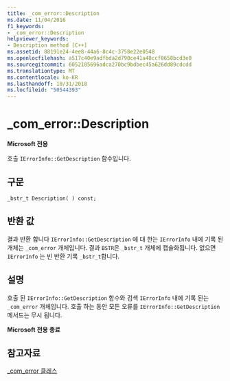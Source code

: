 ```yaml
---
title: _com_error::Description
ms.date: 11/04/2016
f1_keywords:
- _com_error::Description
helpviewer_keywords:
- Description method [C++]
ms.assetid: 88191e24-4ee8-44a6-8c4c-3758e22e0548
ms.openlocfilehash: a517c40e9adfbda2d790ce41a48ccf8658bcd3e0
ms.sourcegitcommit: 6052185696adca270bc9bdbec45a626dd89cdcdd
ms.translationtype: MT
ms.contentlocale: ko-KR
ms.lasthandoff: 10/31/2018
ms.locfileid: "50544393"
---
```

# <a name="comerrordescription"></a>_com_error::Description

**Microsoft 전용**

호출 `IErrorInfo::GetDescription` 함수입니다.

## <a name="syntax"></a>구문

```
_bstr_t Description( ) const;
```

## <a name="return-value"></a>반환 값

결과 반환 합니다 `IErrorInfo::GetDescription` 에 대 한는 `IErrorInfo` 내에 기록 된 개체는 `_com_error` 개체입니다. 결과 `BSTR`은 `_bstr_t` 개체에 캡슐화됩니다. 없으면 `IErrorInfo` 는 빈 반환 기록 `_bstr_t`합니다.

## <a name="remarks"></a>설명

호출 된 `IErrorInfo::GetDescription` 함수와 검색 `IErrorInfo` 내에 기록 된는 `_com_error` 개체입니다. 호출 하는 동안 모든 오류를 `IErrorInfo::GetDescription` 메서드는 무시 됩니다.

**Microsoft 전용 종료**

## <a name="see-also"></a>참고자료

[_com_error 클래스](../cpp/com-error-class.md)